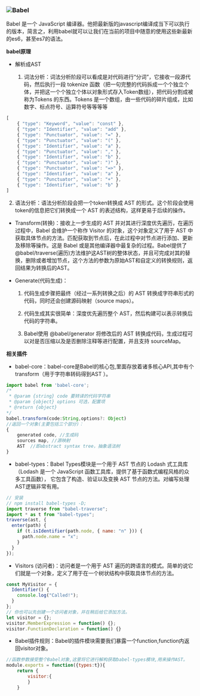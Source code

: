 ### ![Babel](https://blog.csdn.net/qiwoo_weekly/article/details/114909047)

Babel 是一个 JavaScript 编译器。他把最新版的javascript编译成当下可以执行的版本，简言之，利用babel就可以让我们在当前的项目中随意的使用这些新最新的es6，甚至es7的语法。

**babel原理**

* 解析成AST

  1. 词法分析：词法分析阶段可以看成是对代码进行“分词”，它接收一段源代码，然后执行一段 tokenize 函数（把一句完整的代码拆成一个个独立个体，并把这一个个独立个体以对象形式存入Token数组），把代码分割成被称为Tokens 的东西。Tokens 是一个数组，由一些代码的碎片组成，比如数字、标点符号、运算符号等等等等

```js
[
    { "type": "Keyword", "value": "const" },
    { "type": "Identifier", "value": "add" },
    { "type": "Punctuator", "value": "=" },
    { "type": "Punctuator", "value": "(" },
    { "type": "Identifier", "value": "a" },
    { "type": "Punctuator", "value": "," },
    { "type": "Identifier", "value": "b" },
    { "type": "Punctuator", "value": ")" },
    { "type": "Punctuator", "value": "=>" },
    { "type": "Identifier", "value": "a" },
    { "type": "Punctuator", "value": "+" },
    { "type": "Identifier", "value": "b" }
]
```
  2. 语法分析：语法分析阶段会把一个token转换成 AST 的形式。这个阶段会使用token的信息把它们转换成一个 AST 的表述结构，这样更易于后续的操作。

* Transform(转换)：接收上一步生成的 AST 并对其进行深度优先遍历，在遍历过程中，Babel 会维护一个称作 Visitor 的对象，这个对象定义了用于 AST 中获取具体节点的方法。匹配获取到节点后，在此过程中对节点进行添加、更新及移除等操作。这是 Babel 或是其他编译器中最复杂的过程。Babel提供了@babel/traverse(遍历)方法维护这AST树的整体状态，并且可完成对其的替换，删除或者增加节点，这个方法的参数为原始AST和自定义的转换规则，返回结果为转换后的AST。

* Generate(代码生成)：

  1. 代码生成步骤把最终（经过一系列转换之后）的 AST 转换成字符串形式的代码，同时还会创建源码映射（source maps）。

  2. 代码生成其实很简单：深度优先遍历整个 AST，然后构建可以表示转换后代码的字符串。

  3. Babel使用 @babel/generator 将修改后的 AST 转换成代码，生成过程可以对是否压缩以及是否删除注释等进行配置，并且支持 sourceMap。


**相关插件**

* babel-core：babel-core是Babel的核心包,里面存放着诸多核心API,其中有个transform（用于字符串转码得到AST ）。
```js
import babel from 'babel-core';
/*
 * @param {string} code 要转译的代码字符串
 * @param {object} options 可选，配置项
 * @return {object}
*/
babel.transform(code:String,options?: Object)
//返回一个对象(主要包括三个部分)：
{
    generated code, //生成码
    sources map, //源映射
    AST  //即abstract syntax tree，抽象语法树
}
```

* babel-types：Babel Types模块是一个用于 AST 节点的 Lodash 式工具库（Lodash 是一个 JavaScript 函数工具库，提供了基于函数式编程风格的众多工具函数）， 它包含了构造、验证以及变换 AST 节点的方法。对编写处理AST逻辑非常有用。
```js
// 安装
// npm install babel-types -D;  
import traverse from "babel-traverse";
import * as t from "babel-types";
traverse(ast, {
  enter(path) {
    if (t.isIdentifier(path.node, { name: "n" })) {
      path.node.name = "x";
    }
  }
});
```

* Visitors (访问者)：访问者是一个用于 AST 遍历的跨语言的模式。简单的说它们就是一个对象，定义了用于在一个树状结构中获取具体节点的方法。
```js
const MyVisitor = {
  Identifier() {
    console.log("Called!");
  }
};
// 你也可以先创建一个访问者对象，并在稍后给它添加方法。
let visitor = {};
visitor.MemberExpression = function() {};
visitor.FunctionDeclaration = function() {}
```

* Babel插件规则：Babel的插件模块需要我们暴露一个function,function内返回visitor对象。
```js
//函数参数接受整个Babel对象,这里将它进行解构获取babel-types模块,用来操作AST。
module.exports = function({types:t}){
    return {
        visitor:{
        }
    }
```
